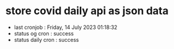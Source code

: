# store covid daily api as json data

- last cronjob : Friday, 14 July 2023 01:18:32
- status og cron : success
- status daily cron : success
      
      